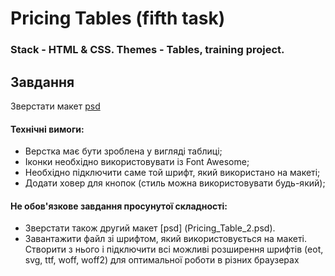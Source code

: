 # Pricing Tables (fifth task)
### Stack - HTML & CSS. Themes - Tables, training project.
## Завдання
Зверстати макет [psd](Pricing_Table.psd)

#### Технічні вимоги:
- Верстка має бути зроблена у вигляді таблиці;
- Іконки необхідно використовувати із Font Awesome;
- Необхідно підключити саме той шрифт, який використано на макеті;
- Додати ховер для кнопок (стиль можна використовувати будь-який);

#### Не обов'язкове завдання просунутої складності:
- Зверстати також другий макет [psd] (Pricing_Table_2.psd).
- Завантажити файл зі шрифтом, який використовується на макеті. Створити з нього і підключити всі можливі розширення шрифтів (eot, svg, ttf, woff, woff2) для оптимальної роботи в різних браузерах
